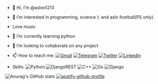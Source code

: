 - 👋 Hi, I’m @aslon1213
- 👀 I’m interested in programming, science (: and aslo football(PS only)
- Love music 
- 🌱 I’m currently learning python
- 💞️ I’m looking to collaborate on any project
- 📫 How to reach me:
<a href="mailto:hamidovaslon1@gmail.com">![Gmail](https://img.shields.io/badge/Gmail-D14836?style=for-the-badge&logo=gmail&logoColor=white)</a> 
<a href="https://t.me/aslon13">![Telegram](https://img.shields.io/badge/Telegram-2CA5E0?style=for-the-badge&logo=telegram&logoColor=white)</a>
<a href="">![Twitter](https://img.shields.io/badge/Twitter-%231DA1F2.svg?style=for-the-badge&logo=Twitter&logoColor=white)</a>
<a href="https://www.linkedin.com/in/aslonkhuja-khamidov-4a8131202/">![LinkedIn](https://img.shields.io/badge/linkedin-%230077B5.svg?style=for-the-badge&logo=linkedin&logoColor=white)</a>

- Skills:
![Python](https://img.shields.io/badge/python-3670A0?style=for-the-badge&logo=python&logoColor=ffdd54)
![DjangoREST](https://img.shields.io/badge/DJANGO-REST-ff1709?style=for-the-badge&logo=django&logoColor=white&color=ff1709&labelColor=gray)
![C++](https://img.shields.io/badge/c++-%2300599C.svg?style=for-the-badge&logo=c%2B%2B&logoColor=white)
![Go](https://img.shields.io/badge/go-%2300ADD8.svg?style=for-the-badge&logo=go&logoColor=white)
![Django](https://img.shields.io/badge/django-%23092E20.svg?style=for-the-badge&logo=django&logoColor=white)



![Anurag's GitHub stats](https://github-readme-stats.vercel.app/api?username=aslon1213&show_icons=true&theme=radical)
[![spotify-github-profile](https://spotify-github-profile.vercel.app/api/view?uid=5hgh7mdwewiw4cvku5f1mtod4&cover_image=true&theme=novatorem&bar_color=48d043&bar_color_cover=true)](https://spotify-github-profile.vercel.app/api/view?uid=5hgh7mdwewiw4cvku5f1mtod4&redirect=true)
